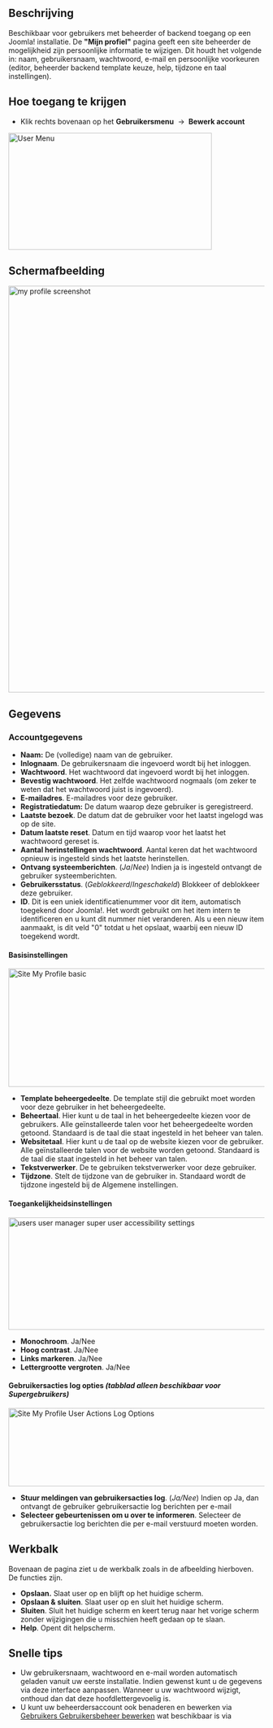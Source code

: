 <!-- Filename: Help4.x:My_Profile / Display title: Mijn profiel -->

## Beschrijving

Beschikbaar voor gebruikers met beheerder of backend toegang op een
Joomla! installatie. De **"Mijn profiel"** pagina geeft een site
beheerder de mogelijkheid zijn persoonlijke informatie te wijzigen. Dit
houdt het volgende in: naam, gebruikersnaam, wachtwoord, e-mail en
persoonlijke voorkeuren (editor, beheerder backend template keuze, help,
tijdzone en taal instellingen).

## Hoe toegang te krijgen

- Klik rechts bovenaan op het **Gebruikersmenu**  →  **Bewerk
  account**

<img
src="https://docs.joomla.org/images/thumb/3/3f/Help-4x-User-Menu-nl.png/400px-Help-4x-User-Menu-nl.png"
decoding="async"
srcset="https://docs.joomla.org/images/3/3f/Help-4x-User-Menu-nl.png 1.5x"
data-file-width="440" data-file-height="253" width="400" height="230"
alt="User Menu" />

## Schermafbeelding

<img
src="https://docs.joomla.org/images/thumb/0/0d/Help-4x-my-profile-screenshot-nl.png/800px-Help-4x-my-profile-screenshot-nl.png"
decoding="async"
srcset="https://docs.joomla.org/images/0/0d/Help-4x-my-profile-screenshot-nl.png 1.5x"
data-file-width="938" data-file-height="938" width="800" height="800"
alt="my profile screenshot" />

## Gegevens

### Accountgegevens

- **Naam:** De (volledige) naam van de gebruiker.
- **Inlognaam**. De gebruikersnaam die ingevoerd wordt bij het inloggen.
- **Wachtwoord**. Het wachtwoord dat ingevoerd wordt bij het inloggen.
- **Bevestig wachtwoord**. Het zelfde wachtwoord nogmaals (om zeker te
  weten dat het wachtwoord juist is ingevoerd).
- **E-mailadres**. E-mailadres voor deze gebruiker.
- **Registratiedatum:** De datum waarop deze gebruiker is geregistreerd.
- **Laatste bezoek**. De datum dat de gebruiker voor het laatst ingelogd
  was op de site.
- **Datum laatste reset**. Datum en tijd waarop voor het laatst het
  wachtwoord gereset is.
- **Aantal herinstellingen wachtwoord**. Aantal keren dat het wachtwoord
  opnieuw is ingesteld sinds het laatste herinstellen.
- **Ontvang systeemberichten**. (*Ja*/*Nee*) Indien ja is ingesteld
  ontvangt de gebruiker systeemberichten.
- **Gebruikersstatus**. (*Geblokkeerd*/*Ingeschakeld*) Blokkeer of
  deblokkeer deze gebruiker.
- **ID**. Dit is een uniek identificatienummer voor dit item,
  automatisch toegekend door Joomla!. Het wordt gebruikt om het item
  intern te identificeren en u kunt dit nummer niet veranderen. Als u
  een nieuw item aanmaakt, is dit veld "0" totdat u het opslaat, waarbij
  een nieuw ID toegekend wordt.

#### Basisinstellingen

<img
src="https://docs.joomla.org/images/thumb/f/f9/Help-4x-Site-My-Profile-basic-nl.png/600px-Help-4x-Site-My-Profile-basic-nl.png"
decoding="async"
srcset="https://docs.joomla.org/images/thumb/f/f9/Help-4x-Site-My-Profile-basic-nl.png/900px-Help-4x-Site-My-Profile-basic-nl.png 1.5x, https://docs.joomla.org/images/f/f9/Help-4x-Site-My-Profile-basic-nl.png 2x"
data-file-width="1118" data-file-height="435" width="600" height="233"
alt="Site My Profile basic" />

- **Template beheergedeelte**. De template stijl die gebruikt moet
  worden voor deze gebruiker in het beheergedeelte.
- **Beheertaal**. Hier kunt u de taal in het beheergedeelte kiezen voor
  de gebruikers. Alle geïnstalleerde talen voor het beheergedeelte
  worden getoond. Standaard is de taal die staat ingesteld in het beheer
  van talen.
- **Websitetaal**. Hier kunt u de taal op de website kiezen voor de
  gebruiker. Alle geïnstalleerde talen voor de website worden getoond.
  Standaard is de taal die staat ingesteld in het beheer van talen.
- **Tekstverwerker**. De te gebruiken tekstverwerker voor deze
  gebruiker.
- **Tijdzone**. Stelt de tijdzone van de gebruiker in. Standaard wordt
  de tijdzone ingesteld bij de Algemene instellingen.

#### Toegankelijkheidsinstellingen

<img
src="https://docs.joomla.org/images/thumb/7/7a/Help-4x-users-user-manager-super-user-accessibility-settings-nl.png/600px-Help-4x-users-user-manager-super-user-accessibility-settings-nl.png"
decoding="async"
srcset="https://docs.joomla.org/images/thumb/7/7a/Help-4x-users-user-manager-super-user-accessibility-settings-nl.png/900px-Help-4x-users-user-manager-super-user-accessibility-settings-nl.png 1.5x, https://docs.joomla.org/images/7/7a/Help-4x-users-user-manager-super-user-accessibility-settings-nl.png 2x"
data-file-width="949" data-file-height="350" width="600" height="221"
alt="users user manager super user accessibility settings" />

- **Monochroom**. Ja/Nee
- **Hoog contrast**. Ja/Nee
- **Links markeren**. Ja/Nee
- **Lettergrootte vergroten**. Ja/Nee

#### Gebruikersacties log opties *(tabblad alleen beschikbaar voor Supergebruikers)*

<img
src="https://docs.joomla.org/images/thumb/2/22/Help-4x-Site-My-Profile-User-Actions-Log-Options-nl.png/600px-Help-4x-Site-My-Profile-User-Actions-Log-Options-nl.png"
decoding="async"
srcset="https://docs.joomla.org/images/thumb/2/22/Help-4x-Site-My-Profile-User-Actions-Log-Options-nl.png/900px-Help-4x-Site-My-Profile-User-Actions-Log-Options-nl.png 1.5x, https://docs.joomla.org/images/2/22/Help-4x-Site-My-Profile-User-Actions-Log-Options-nl.png 2x"
data-file-width="1084" data-file-height="278" width="600" height="154"
alt="Site My Profile User Actions Log Options" />

- **Stuur meldingen van gebruikersacties log**. (*Ja/Nee*) Indien op Ja,
  dan ontvangt de gebruiker gebruikersactie log berichten per e-mail
- **Selecteer gebeurtenissen om u over te informeren**. Selecteer de
  gebruikersactie log berichten die per e-mail verstuurd moeten worden.

## Werkbalk

Bovenaan de pagina ziet u de werkbalk zoals in de afbeelding hierboven.
De functies zijn.

- **Opslaan.** Slaat user op en blijft op het huidige scherm.
- **Opslaan & sluiten**. Slaat user op en sluit het huidige scherm.
- **Sluiten**. Sluit het huidige scherm en keert terug naar het vorige
  scherm zonder wijzigingen die u misschien heeft gedaan op te slaan.
- **Help**. Opent dit helpscherm.

## Snelle tips

- Uw gebruikersnaam, wachtwoord en e-mail worden automatisch geladen
  vanuit uw eerste installatie. Indien gewenst kunt u de gegevens via
  deze interface aanpassen. Wanneer u uw wachtwoord wijzigt, onthoud dan
  dat deze hoofdlettergevoelig is.
- U kunt uw beheerdersaccount ook benaderen en bewerken via [Gebruikers
  Gebruikersbeheer
  bewerken](https://docs.joomla.org/Help4.x:Users:_Edit_Profile/nl "Help4.x:Users: Edit Profile/nl")
  wat beschikbaar is via
